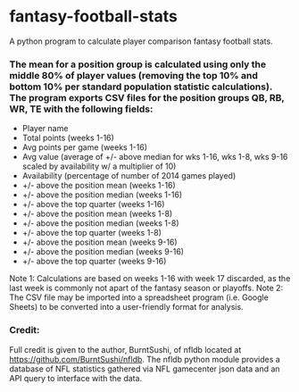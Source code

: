 # fantasy-football-stats
A python program to calculate player comparison fantasy football stats.

### The mean for a position group is calculated using only the middle 80% of player values (removing the top 10% and bottom 10% per standard population statistic calculations). The program exports CSV files for the position groups QB, RB, WR, TE with the following fields:

* Player name
* Total points (weeks 1-16)
* Avg points per game (weeks 1-16)
* Avg value (average of +/- above median for wks 1-16, wks 1-8, wks 9-16 scaled by availability w/ a multiplier of 10)
* Availability (percentage of number of 2014 games played)
* +/- above the position mean (weeks 1-16)
* +/- above the position median (weeks 1-16)
* +/- above the top quarter (weeks 1-16)
* +/- above the position mean (weeks 1-8)
* +/- above the position median (weeks 1-8)
* +/- above the top quarter (weeks 1-8)
* +/- above the position mean (weeks 9-16)
* +/- above the position median (weeks 9-16)
* +/- above the top quarter (weeks 9-16)

Note 1: Calculations are based on weeks 1-16 with week 17 discarded, as the last week is commonly not apart of the fantasy season or playoffs.
Note 2: The CSV file may be imported into a spreadsheet program (i.e. Google Sheets) to be converted into a user-friendly format for analysis.

### Credit:
Full credit is given to the author, BurntSushi, of nfldb located at https://github.com/BurntSushi/nfldb. The nfldb python module provides a database of NFL statistics gathered via NFL gamecenter json data and an API query to interface with the data.

